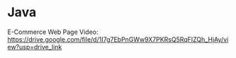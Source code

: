 # Java
E-Commerce Web Page
Video: https://drive.google.com/file/d/1I7g7EbPnGWw9X7PKRsQ5RqFIZQh_HjAy/view?usp=drive_link
